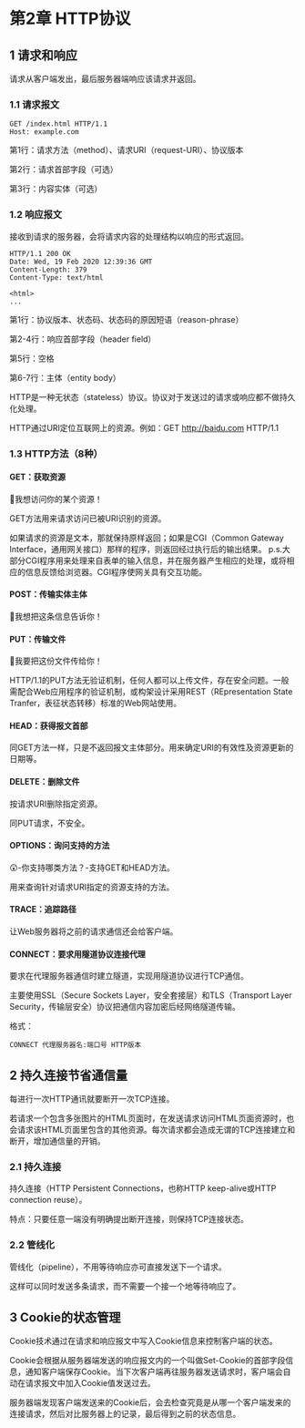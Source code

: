 # 第2章 HTTP协议
## 1 请求和响应

请求从客户端发出，最后服务器端响应该请求并返回。

### 1.1 请求报文

```
GET	/index.html HTTP/1.1
Host: example.com

```

第1行：请求方法（method）、请求URI（request-URI）、协议版本

第2行：请求首部字段（可选）

第3行：内容实体（可选）

### 1.2 响应报文

接收到请求的服务器，会将请求内容的处理结构以响应的形式返回。

```
HTTP/1.1 200 OK
Date: Wed, 19 Feb 2020 12:39:36 GMT
Content-Length: 379
Content-Type: text/html

<html>
...
```

第1行：协议版本、状态码、状态码的原因短语（reason-phrase）

第2-4行：响应首部字段（header field）

第5行：空格

第6-7行：主体（entity body）



HTTP是一种无状态（stateless）协议。协议对于发送过的请求或响应都不做持久化处理。

HTTP通过URI定位互联网上的资源。例如：GET http://baidu.com HTTP/1.1

### 1.3 HTTP方法（8种）

#### GET：获取资源

:shark:我想访问你的某个资源！

GET方法用来请求访问已被URI识别的资源。

如果请求的资源是文本，那就保持原样返回；如果是CGI（Common Gateway Interface，通用网关接口）那样的程序，则返回经过执行后的输出结果。
p.s.大部分CGI程序用来处理来自表单的输入信息，并在服务器产生相应的处理，或将相应的信息反馈给浏览器。CGI程序使网关具有交互功能。

#### POST：传输实体主体

:shark:我想把这条信息告诉你！

#### PUT：传输文件

:open_file_folder:我要把这份文件传给你！

HTTP/1.1的PUT方法无验证机制，任何人都可以上传文件，存在安全问题。一般需配合Web应用程序的验证机制，或构架设计采用REST（REpresentation State Tranfer，表征状态转移）标准的Web网站使用。

#### HEAD：获得报文首部

同GET方法一样，只是不返回报文主体部分。用来确定URI的有效性及资源更新的日期等。

#### DELETE：删除文件

按请求URI删除指定资源。

同PUT请求，不安全。

#### OPTIONS：询问支持的方法

:astonished:-你支持哪类方法？-支持GET和HEAD方法。

用来查询针对请求URI指定的资源支持的方法。

#### TRACE：追踪路径

让Web服务器将之前的请求通信还会给客户端。

#### CONNECT：要求用隧道协议连接代理

要求在代理服务器通信时建立隧道，实现用隧道协议进行TCP通信。

主要使用SSL（Secure Sockets Layer，安全套接层）和TLS（Transport Layer Security，传输层安全）协议把通信内容加密后经网络隧道传输。

格式：

```
CONNECT 代理服务器名:端口号 HTTP版本
```

## 2 持久连接节省通信量

每进行一次HTTP通讯就要断开一次TCP连接。

若请求一个包含多张图片的HTML页面时，在发送请求访问HTML页面资源时，也会请求该HTML页面里包含的其他资源。每次请求都会造成无谓的TCP连接建立和断开，增加通信量的开销。

### 2.1 持久连接

持久连接（HTTP Persistent Connections，也称HTTP keep-alive或HTTP connection reuse）。

特点：只要任意一端没有明确提出断开连接，则保持TCP连接状态。

### 2.2 管线化

管线化（pipeline），不用等待响应亦可直接发送下一个请求。

这样可以同时发送多条请求，而不需要一个接一个地等待响应了。

## 3 Cookie的状态管理

Cookie技术通过在请求和响应报文中写入Cookie信息来控制客户端的状态。

Cookie会根据从服务器端发送的响应报文内的一个叫做Set-Cookie的首部字段信息，通知客户端保存Cookie。当下次客户端再往服务器发送请求时，客户端会自动在请求报文中加入Cookie值发送过去。

服务器端发现客户端发送来的Cookie后，会去检查究竟是从哪一个客户端发来的连接请求，然后对比服务器上的记录，最后得到之前的状态信息。










